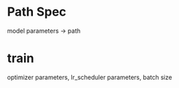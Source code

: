 # Path Spec
model parameters -> path

# train
optimizer parameters, lr_scheduler parameters, batch size